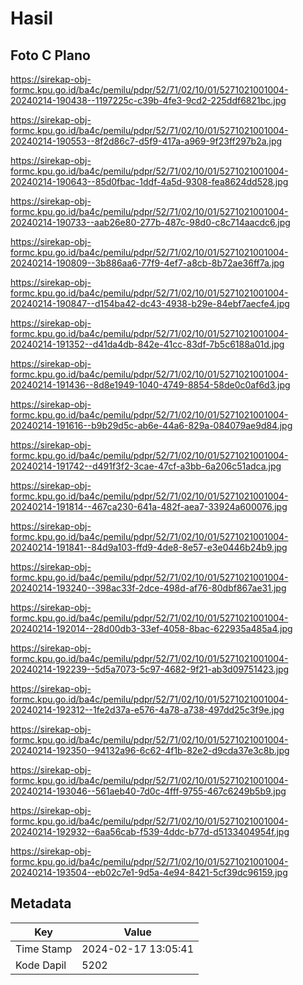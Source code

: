 # Hasil

## Foto C Plano

https://sirekap-obj-formc.kpu.go.id/ba4c/pemilu/pdpr/52/71/02/10/01/5271021001004-20240214-190438--1197225c-c39b-4fe3-9cd2-225ddf6821bc.jpg

https://sirekap-obj-formc.kpu.go.id/ba4c/pemilu/pdpr/52/71/02/10/01/5271021001004-20240214-190553--8f2d86c7-d5f9-417a-a969-9f23ff297b2a.jpg

https://sirekap-obj-formc.kpu.go.id/ba4c/pemilu/pdpr/52/71/02/10/01/5271021001004-20240214-190643--85d0fbac-1ddf-4a5d-9308-fea8624dd528.jpg

https://sirekap-obj-formc.kpu.go.id/ba4c/pemilu/pdpr/52/71/02/10/01/5271021001004-20240214-190733--aab26e80-277b-487c-98d0-c8c714aacdc6.jpg

https://sirekap-obj-formc.kpu.go.id/ba4c/pemilu/pdpr/52/71/02/10/01/5271021001004-20240214-190809--3b886aa6-77f9-4ef7-a8cb-8b72ae36ff7a.jpg

https://sirekap-obj-formc.kpu.go.id/ba4c/pemilu/pdpr/52/71/02/10/01/5271021001004-20240214-190847--d154ba42-dc43-4938-b29e-84ebf7aecfe4.jpg

https://sirekap-obj-formc.kpu.go.id/ba4c/pemilu/pdpr/52/71/02/10/01/5271021001004-20240214-191352--d41da4db-842e-41cc-83df-7b5c6188a01d.jpg

https://sirekap-obj-formc.kpu.go.id/ba4c/pemilu/pdpr/52/71/02/10/01/5271021001004-20240214-191436--8d8e1949-1040-4749-8854-58de0c0af6d3.jpg

https://sirekap-obj-formc.kpu.go.id/ba4c/pemilu/pdpr/52/71/02/10/01/5271021001004-20240214-191616--b9b29d5c-ab6e-44a6-829a-084079ae9d84.jpg

https://sirekap-obj-formc.kpu.go.id/ba4c/pemilu/pdpr/52/71/02/10/01/5271021001004-20240214-191742--d491f3f2-3cae-47cf-a3bb-6a206c51adca.jpg

https://sirekap-obj-formc.kpu.go.id/ba4c/pemilu/pdpr/52/71/02/10/01/5271021001004-20240214-191814--467ca230-641a-482f-aea7-33924a600076.jpg

https://sirekap-obj-formc.kpu.go.id/ba4c/pemilu/pdpr/52/71/02/10/01/5271021001004-20240214-191841--84d9a103-ffd9-4de8-8e57-e3e0446b24b9.jpg

https://sirekap-obj-formc.kpu.go.id/ba4c/pemilu/pdpr/52/71/02/10/01/5271021001004-20240214-193240--398ac33f-2dce-498d-af76-80dbf867ae31.jpg

https://sirekap-obj-formc.kpu.go.id/ba4c/pemilu/pdpr/52/71/02/10/01/5271021001004-20240214-192014--28d00db3-33ef-4058-8bac-622935a485a4.jpg

https://sirekap-obj-formc.kpu.go.id/ba4c/pemilu/pdpr/52/71/02/10/01/5271021001004-20240214-192239--5d5a7073-5c97-4682-9f21-ab3d09751423.jpg

https://sirekap-obj-formc.kpu.go.id/ba4c/pemilu/pdpr/52/71/02/10/01/5271021001004-20240214-192312--1fe2d37a-e576-4a78-a738-497dd25c3f9e.jpg

https://sirekap-obj-formc.kpu.go.id/ba4c/pemilu/pdpr/52/71/02/10/01/5271021001004-20240214-192350--94132a96-6c62-4f1b-82e2-d9cda37e3c8b.jpg

https://sirekap-obj-formc.kpu.go.id/ba4c/pemilu/pdpr/52/71/02/10/01/5271021001004-20240214-193046--561aeb40-7d0c-4fff-9755-467c6249b5b9.jpg

https://sirekap-obj-formc.kpu.go.id/ba4c/pemilu/pdpr/52/71/02/10/01/5271021001004-20240214-192932--6aa56cab-f539-4ddc-b77d-d5133404954f.jpg

https://sirekap-obj-formc.kpu.go.id/ba4c/pemilu/pdpr/52/71/02/10/01/5271021001004-20240214-193504--eb02c7e1-9d5a-4e94-8421-5cf39dc96159.jpg


## Metadata

| Key        | Value               |
| ---------- | ------------------- |
| Time Stamp | 2024-02-17 13:05:41 |
| Kode Dapil | 5202                |



